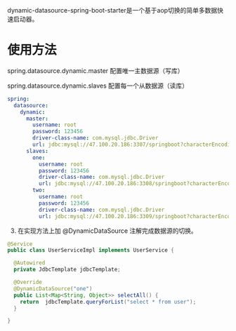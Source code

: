 dynamic-datasource-spring-boot-starter是一个基于aop切换的简单多数据快速启动器。

# 使用方法

spring.datasource.dynamic.master 配置唯一主数据源（写库）

spring.datasource.dynamic.slaves 配置每一个从数据源（读库）

```yaml
spring:
  datasource:
    dynamic:
      master:
        username: root
        password: 123456
        driver-class-name: com.mysql.jdbc.Driver
        url: jdbc:mysql://47.100.20.186:3307/springboot?characterEncoding=utf8&useSSL=false
      slaves:
        one:
          username: root
          password: 123456
          driver-class-name: com.mysql.jdbc.Driver
          url: jdbc:mysql://47.100.20.186:3308/springboot?characterEncoding=utf8&useSSL=false
        two:
          username: root
          password: 123456
          driver-class-name: com.mysql.jdbc.Driver
          url: jdbc:mysql://47.100.20.186:3309/springboot?characterEncoding=utf8&useSSL=false
```

3. 在实现方法上加 @DynamicDataSource 注解完成数据源的切换。

```java
@Service
public class UserServiceImpl implements UserService {

  @Autowired
  private JdbcTemplate jdbcTemplate;

  @Override
  @DynamicDataSource("one")
  public List<Map<String, Object>> selectAll() {
    return  jdbcTemplate.queryForList("select * from user");
  }

}
```
